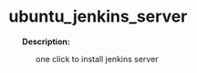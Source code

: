# ubuntu_jenkins_server

<ol><b>Description:</b>
<ol>one click to install jenkins server</ol>
</ol>
